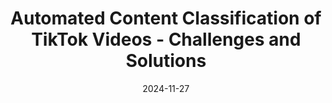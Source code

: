 ---
title: "Automated Content Classification of TikTok Videos - Challenges and Solutions"
collection: talks
permalink: /talks/2024-11-27-Automated-Content-Classification-of-TikTok-Videos-Challenges-and-Solutions
date: 2024-11-27
venue: 'Visual Aspects of Political Communication and Digital Platforms'
venue: 'Visual Aspects of Political Communication and Digital Platforms, Collegium Helveticum Zurich (Switzerland)'
paperurl: 'https://www.collegium.ethz.ch/events/fellow-year-2024-2025/visual-aspects-of-political-communication-and-digital-platforms'
doi: 'https://www.collegium.ethz.ch/events/fellow-year-2024-2025/visual-aspects-of-political-communication-and-digital-platforms'
citation: ' Lion Wedel, &quot;Automated Content Classification of TikTok Videos - Challenges and Solutions.&quot; Visual Aspects of Political Communication and Digital Platforms, 1900.'
---